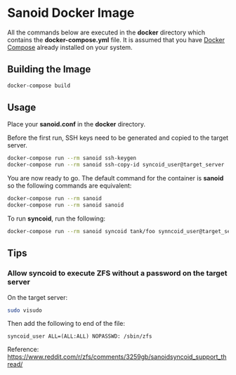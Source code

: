 # Sanoid Docker Image

All the commands below are executed in the **docker** directory which contains the **docker-compose.yml** file.  It is assumed that you have [Docker Compose](https://docs.docker.com/compose/) already installed on your system.

## Building the Image
```bash
docker-compose build
```

## Usage

Place your **sanoid.conf** in the **docker** directory.

Before the first run, SSH keys need to be generated and copied to the target server.

```bash
docker-compose run --rm sanoid ssh-keygen
docker-compose run --rm sanoid ssh-copy-id syncoid_user@target_server
```

You are now ready to go. The default command for the container is **sanoid** so the following commands are equivalent:
```bash
docker-compose run --rm sanoid
docker-compose run --rm sanoid sanoid
```

To run **syncoid**, run the following:
```bash
docker-compose run --rm sanoid syncoid tank/foo synncoid_user@target_server:tank/foo
```

## Tips

### Allow syncoid to execute ZFS without a password on the target server

On the target server:
```bash
sudo visudo
```

Then add the following to end of the file:

```
syncoid_user ALL=(ALL:ALL) NOPASSWD: /sbin/zfs
```
Reference: https://www.reddit.com/r/zfs/comments/3259gb/sanoidsyncoid_support_thread/
